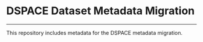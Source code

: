 # DSPACE Dataset Metadata Migration

---

This repository includes metadata for the DSPACE metadata migration.
